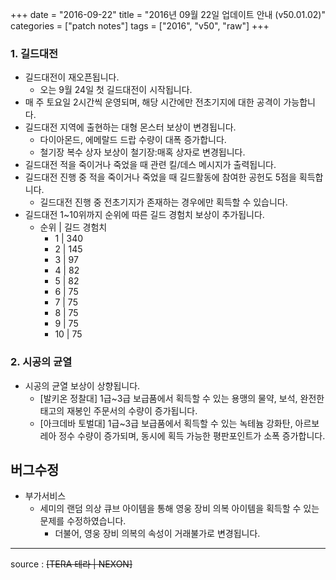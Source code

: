 +++
date = "2016-09-22"
title = "2016년 09월 22일 업데이트 안내 (v50.01.02)"
categories = ["patch notes"]
tags = ["2016", "v50", "raw"]
+++

### 1. 길드대전
- 길드대전이 재오픈됩니다.
  - 오는 9월 24일 첫 길드대전이 시작됩니다.
- 매 주 토요일 2시간씩 운영되며, 해당 시간에만 전초기지에 대한 공격이 가능합니다.
- 길드대전 지역에 출현하는 대형 몬스터 보상이 변경됩니다.
  - 다이아몬드, 에메랄드 드랍 수량이 대폭 증가합니다.
  - 철기장 복수 상자 보상이 철기장:매혹 상자로 변경됩니다.
- 길드대전 적을 죽이거나 죽었을 때 관련 킬/데스 메시지가 출력됩니다.
- 길드대전 진행 중 적을 죽이거나 죽었을 때 길드활동에 참여한 공헌도 5점을 획득합니다.
  - 길드대전 진행 중 전초기지가 존재하는 경우에만 획득할 수 있습니다.
- 길드대전 1~10위까지 순위에 따른 길드 경험치 보상이 추가됩니다.
  - 순위 | 길드 경험치
    - 1 | 340
    - 2 | 145
    - 3 | 97
    - 4 | 82
    - 5 | 82
    - 6 | 75
    - 7 | 75
    - 8 | 75
    - 9 | 75
    - 10 | 75

### 2. 시공의 균열
- 시공의 균열 보상이 상향됩니다.
  - [발키온 정찰대] 1급~3급 보급품에서 획득할 수 있는 용맹의 물약, 보석, 완전한 태고의 재봉인 주문서의 수량이 증가됩니다.
  - [아크데바 토벌대] 1급~3급 보급품에서 획득할 수 있는 녹테늄 강화탄, 아르보레아 정수 수량이 증가되며, 동시에 획득 가능한 평판포인트가 소폭 증가합니다.

## 버그수정

- 부가서비스
  - 세미의 랜덤 의상 큐브 아이템을 통해 영웅 장비 의복 아이템을 획득할 수 있는 문제를 수정하였습니다.
    - 더불어, 영웅 장비 의복의 속성이 거래불가로 변경됩니다.

----

source : ~~[TERA 테라 | NEXON]~~
